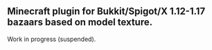## Minecraft plugin for Bukkit/Spigot/X 1.12-1.17 bazaars based on model texture.

Work in progress (suspended).
